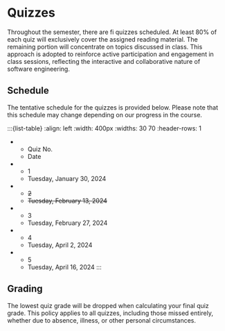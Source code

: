 # Quizzes

Throughout the semester, there are fi quizzes scheduled. At least 80% of each quiz will exclusively cover the assigned reading material. The remaining portion will concentrate on topics discussed in class. This approach is adopted to reinforce active participation and engagement in class sessions, reflecting the interactive and collaborative nature of software engineering.

## Schedule

The tentative schedule for the quizzes is provided below. Please note that this schedule may change depending on our progress in the course.

:::{list-table}
:align: left
:width: 400px
:widths: 30 70
:header-rows: 1

*   - Quiz No.
    - Date
*   - 1
    - Tuesday, January 30, 2024
*   - <s>2</s>
    - <s>Tuesday, February 13, 2024</s>
*   - 3
    - Tuesday, February 27, 2024
*   - 4
    - Tuesday, April 2, 2024
*   - 5
    - Tuesday, April 16, 2024
:::


## Grading

The lowest quiz grade will be dropped when calculating your final quiz grade. This policy applies to all quizzes, including those missed entirely, whether due to absence, illness, or other personal circumstances.